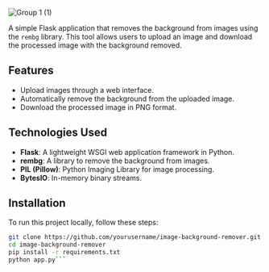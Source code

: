 ![Group 1 (1)](https://github.com/user-attachments/assets/f80efadd-c00b-4573-ac68-4254268b816a)


A simple Flask application that removes the background from images using the `rembg` library. This tool allows users to upload an image and download the processed image with the background removed.

## Features

- Upload images through a web interface.
- Automatically remove the background from the uploaded image.
- Download the processed image in PNG format.

## Technologies Used

- **Flask**: A lightweight WSGI web application framework in Python.
- **rembg**: A library to remove the background from images.
- **PIL (Pillow)**: Python Imaging Library for image processing.
- **BytesIO**: In-memory binary streams.

## Installation

To run this project locally, follow these steps:

   ```bash
   git clone https://github.com/yourusername/image-background-remover.git
   cd image-background-remover
   pip install -r requirements.txt
   python app.py```


